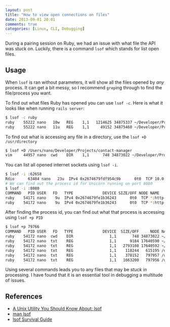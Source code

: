 ```yaml
---
layout: post
title: "How to view open connections on files"
date: 2013-09-01 20:01
comments: true
categories: [Linux, CLI, Debugging]
---
```

During a pairing session on Ruby, we had an issue with what file the API was stuck on. Luckily, there is a command `lsof` which stands for list open files.

## Usage

When `lsof` is ran without parameters, it will show all the files opened by _any_ process. It can get a bit messy, so I recommend `grep`ing through to find the file/process you want.

To find out what files Ruby has opened you can use `lsof -c`. Here is what it looks like when running `rails server`:

```sh
$ lsof -c ruby
ruby    55222 nano   10w   REG    1,1   1214625 34875337 ~/Developer/Projects/contact-manager/log/development.log
ruby    55222 nano   11u   REG    1,1     49152 34875460 ~/Developer/Projects/contact-manager/db/development.sqlite3
```

To find out what is accessing any file in a directory, use the `lsof +D /usr/directory`

```sh
$ lsof +D /Users/nano/Developer/Projects/contact-manager
vim     44957 nano  cwd    DIR    1,1      748 34873022 ~/Developer/Projects/contact-manager
```

You can list all opened internet sockets using `lsof -i`.

```sh
$ lsof -i :62658
Rdio      63484 nano   23u  IPv4 0x2674679fdf954c9b      0t0  TCP 10.0.1.14:62658->8.18.203.81:sunproxyadmin (ESTABLISHED)
# We can find out the process id for Unicorn running on port 8080
$ lsof -i :8080
COMMAND   PID USER   FD   TYPE             DEVICE SIZE/OFF NODE NAME
ruby    54171 nano    9u  IPv4 0x2674679fe1b36243      0t0  TCP *:http-alt (LISTEN)
ruby    54172 nano    9u  IPv4 0x2674679fe1b36243      0t0  TCP *:http-alt (LISTEN)
```

After finding the process id, you can find out what that process is accessing using `lsof +p PID`

```sh
$ lsof +p 79766
COMMAND   PID USER   FD   TYPE             DEVICE  SIZE/OFF     NODE NAME
ruby    54172 nano  cwd    DIR                1,1       748 34873022 ~/Developer/Projects/contact-manager
ruby    54172 nano  txt    REG                1,1      9184 17640590 ~/.rvm/rubies/ruby-2.0.0-p247/bin/ruby
ruby    54172 nano  txt    REG                1,1   2793108 17640592 ~/.rvm/rubies/ruby-2.0.0-p247/lib/libruby.2.0.0.dylib
ruby    54172 nano  txt    REG                1,1    118244   615195 /usr/local/Cellar/libyaml/0.1.4/lib/libyaml-0.2.dylib
ruby    54172 nano  txt    REG                1,1    378152   797957 /usr/local/Cellar/openssl/1.0.1e/lib/libssl.1.0.0.dylib
ruby    54172 nano  txt    REG                1,1   1663200   797956 /usr/local/Cellar/openssl/1.0.1e/lib/libcrypto.1.0.0.dylib
```

Using several commands leads you to any files that may be _stuck_ in processing. I have found that it is an essential tool in debugging a multitude of issues.

## References

- [A Unix Utility You Should Know About: lsof](http://www.catonmat.net/blog/unix-utilities-lsof/)
- [man lsof](http://linux.die.net/man/8/lsof)
- [lsof Survival Guide](http://stackoverflow.com/questions/106234/lsof-survival-guide)

